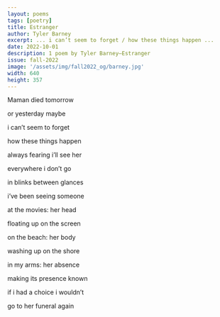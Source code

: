 ```yaml
---
layout: poems
tags: [poetry]
title: Estranger
author: Tyler Barney
excerpt: ... i can’t seem to forget / how these things happen ...
date: 2022-10-01
description: 1 poem by Tyler Barney—Estranger
issue: fall-2022
image: '/assets/img/fall2022_og/barney.jpg'
width: 640
height: 357
---
```


<div class="stanza">
<p class="poemline">Maman died tomorrow</p>
<p class="poemline">or yesterday maybe</p>
</div>
<div class="stanza">
<p class="poemline">i can’t seem to forget</p>
<p class="poemline">how these things happen</p>
</div>
<div class="stanza">
<p class="poemline">always fearing i’ll see her</p>
<p class="poemline">everywhere i don’t go</p>
</div>
<div class="stanza">
<p class="poemline">in blinks between glances</p>
<p class="poemline">i’ve been seeing someone</p>
</div>
<div class="stanza">
<p class="poemline">at the movies: her head</p>
<p class="poemline">floating up on the screen</p>
</div>
<div class="stanza">
<p class="poemline">on the beach: her body</p>
<p class="poemline">washing up on the shore</p>
</div>
<div class="stanza">
<p class="poemline">in my arms: her absence</p>
<p class="poemline">making its presence known</p>
</div>
<div class="stanza">
<p class="poemline">if i had a choice i wouldn’t</p>
<p class="poemline">go to her funeral again</p>
</div>



